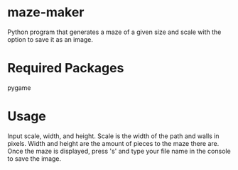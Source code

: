 # maze-maker
Python program that generates a maze of a given size and scale with the option to save it as an image.

# Required Packages
pygame

# Usage
Input scale, width, and height. Scale is the width of the path and walls in pixels. Width and height are the amount of pieces to the maze there are. Once the maze is displayed, press 's' and type your file name in the console to save the image.
